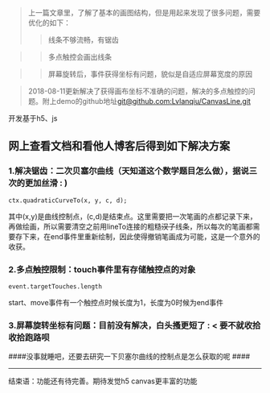

> 上一篇文章里，了解了基本的画图结构，但是用起来发现了很多问题，需要优化的如下：
>> 线条不够流畅，有锯齿  

>> 多点触控会画出线条  

>> 屏幕旋转后，事件获得坐标有问题，貌似是自适应屏幕宽度的原因  

> 2018-08-11更新解决了获得画布坐标不准确的问题，解决的多点触控的问题。附上demo的github地址[git@github.com:Lvlanqiu/CanvasLine.git](https://github.com/Lvlanqiu/CanvasLine)

开发基于h5、js
## 网上查看文档和看他人博客后得到如下解决方案 ##
### 1.解决锯齿：二次贝塞尔曲线（天知道这个数学题目怎么做），据说三次的更加丝滑 : ) ###
```
ctx.quadraticCurveTo(x, y, c, d);
```
其中(x,y)是曲线控制点，(c,d)是结束点。这里需要把一次笔画的点都记录下来，再做绘画，所以需要清空之前用lineTo连接的粗糙~~汉子~~线条，所以每次的笔画都需要存下来，在end事件里重新绘制，因此使得撤销笔画成为可能，这是一个意外的收获。
### 2.多点触控限制：touch事件里有存储触控点的对象 ###
```
event.targetTouches.length
```
start、move事件有一个触控点时候长度为1，长度为0时候为end事件
### 3.屏幕旋转坐标有问题：目前没有解决，白头搔更短了 : < 要不就收拾收拾跑路呗 ###
####没事就睡吧，还要去研究一下贝塞尔曲线的控制点是怎么获取的呢 ####

---

结束语：功能还有待完善。期待发觉h5 canvas更丰富的功能
